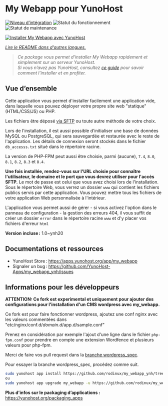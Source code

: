 <!--
N.B.: This README was automatically generated by https://github.com/YunoHost/apps/tree/master/tools/README-generator
It shall NOT be edited by hand.
-->

# My Webapp pour YunoHost

[![Niveau d’intégration](https://apps.yunohost.org/badge/integration/my_webapp)](https://ci-apps.yunohost.org/ci/apps/my_webapp/)
![Statut du fonctionnement](https://apps.yunohost.org/badge/state/my_webapp)
![Statut de maintenance](https://apps.yunohost.org/badge/maintained/my_webapp)

[![Installer My Webapp avec YunoHost](https://install-app.yunohost.org/install-with-yunohost.svg)](https://install-app.yunohost.org/?app=my_webapp)

*[Lire le README dans d'autres langues.](./ALL_README.md)*

> *Ce package vous permet d’installer My Webapp rapidement et simplement sur un serveur YunoHost.*  
> *Si vous n’avez pas YunoHost, consultez [ce guide](https://yunohost.org/install) pour savoir comment l’installer et en profiter.*

## Vue d’ensemble

Cette application vous permet d'installer facilement une application vide, dans laquelle vous pouvez déployer votre propre site web "statique" (HTML/CSS/JS) ou PHP.

Les fichiers être déposé [via SFTP](https://yunohost.org/fr/filezilla) ou toute autre méthode de votre choix.

Lors de l'installation, il est aussi possible d'initialiser une base de données MySQL ou PostgreSQL, qui sera sauvegardée et restaurée avec le reste de l'application. Les détails de connexion seront stockés dans le fichier `db_accesss.txt` situé dans le répertoire racine.

La version de PHP-FPM peut aussi être choisie, parmi (aucune), `7.4`, `8.0`, `8.1`, `8.2`, `8.3` et `8.4`.

**Une fois installée, rendez-vous sur l'URL choisie pour connaître l'utilisateur, le domaine et le port que vous devrez utiliser pour l'accès SFTP.** Le mot de passe est celui que vous avez choisi lors de l'installation. Sous le répertoire Web, vous verrez un dossier `www` qui contient les fichiers publics servis par cette application. Vous pouvez mettre tous les fichiers de votre application Web personnalisée à l'intérieur.

L'application vous permet aussi de gérer - si vous activez l'option dans le panneau de configuration - la gestion des erreurs 404, il vous suffit de créer un dossier `error` dans le répertoire racine `www` et d'y placer vos fichiers d'erreur `html` 


**Version incluse :** 1.0~ynh20
## Documentations et ressources

- YunoHost Store : <https://apps.yunohost.org/app/my_webapp>
- Signaler un bug : <https://github.com/YunoHost-Apps/my_webapp_ynh/issues>

## Informations pour les développeurs

**ATTENTION: Ce fork est experimental et uniquement pour ajouter des configurations pour l'installation d'un CMS wordpress avec my_webapp.**

Ce fork est pour faire fonctionner wordpress, ajoutez une conf nginx avec les valeurs commentées dans "etc/nginx/conf.d/$domain.d/$app.d/sample.conf"

Prenez en considération par exemple l'ajout d'une ligne dans le fichier `php-fpm.conf` pour prendre en compte une extension Wordfence et plusieurs valeurs pour php-fpm.

Merci de faire vos pull request dans la [branche wordpress_spec](https://github.com/rodinux/my_webapp_ynh/tree/wordpress_spec).

Pour essayer la branche wordpress_spec, procédez comme suit.

``` bash
sudo yunohost app install https://github.com/rodinux/my_webapp_ynh/tree/wordpress_spec --debug
ou
sudo yunohost app upgrade my_webapp -u https://github.com/rodinux/my_webapp_ynh/tree/wordpress_spec --debug
```

**Plus d’infos sur le packaging d’applications :** <https://yunohost.org/packaging_apps>
